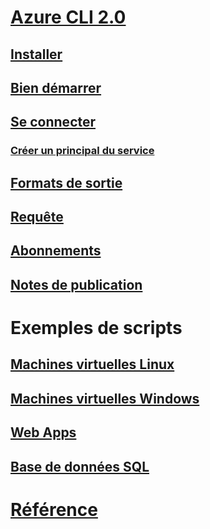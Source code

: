 # [Azure CLI 2.0](overview.md)
## [Installer](install-azure-cli.md)
## [Bien démarrer](get-started-with-azure-cli.md)
## [Se connecter](authenticate-azure-cli.md)
### [Créer un principal du service](create-an-azure-service-principal-azure-cli.md)
## [Formats de sortie](format-output-azure-cli.md)
## [Requête](query-azure-cli.md)
## [Abonnements](manage-azure-subscriptions-azure-cli.md)
## [Notes de publication](release-notes-azure-cli.md)
# Exemples de scripts
## [Machines virtuelles Linux](/azure/virtual-machines/linux/cli-samples?toc=%2fcli%2fazure%2ftoc.json&bc=%2fcli%2fazure%2fbreadcrumb%2ftoc.json)
## [Machines virtuelles Windows](/azure/virtual-machines/windows/cli-samples?toc=%2fcli%2fazure%2ftoc.json&bc=%2fcli%2fazure%2fbreadcrumb%2ftoc.json)
## [Web Apps](/azure/app-service-web/app-service-cli-samples?toc=%2fcli%2fazure%2ftoc.json&bc=%2fcli%2fazure%2fbreadcrumb%2ftoc.json)
## [Base de données SQL](/azure/sql-database/sql-database-cli-samples?toc=%2fcli%2fazure%2ftoc.json&bc=%2fcli%2fazure%2fbreadcrumb%2ftoc.json)
# [Référence](../docs-ref-autogen/refTOC.md)
